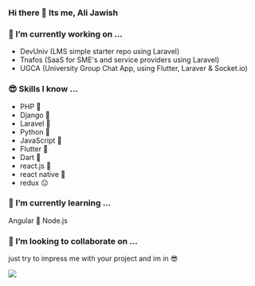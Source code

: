 ### Hi there 👋 Its me, Ali Jawish

### 🔭 I’m currently working on ...
* DevUniv (LMS simple starter repo using Laravel)
* Tnafos (SaaS for SME's and service providers using Laravel)
* UGCA (University Group Chat App, using Flutter, Laraver & Socket.io)

### 😎 Skills I know ...
* PHP 🐘
* Django 🍩
* Laravel 🌈
* Python 🐍
* JavaScript 🚀
* Flutter 📱
* Dart 🎯
* react.js 🌌
* react native 📱
* redux 😐

### 🌱 I’m currently learning ...
Angular 🔺
Node.js 


### 👯 I’m looking to collaborate on ...
just try to impress me with your project and im in 😎

<!--
**Jawish-a/jawish-a** is a ✨ _special_ ✨ repository because its `README.md` (this file) appears on your GitHub profile.

Here are some ideas to get you started:

- 🔭 I’m currently working on ...
- 🌱 I’m currently learning ...
- 👯 I’m looking to collaborate on ...
- 🤔 I’m looking for help with ...
- 💬 Ask me about ...
- 📫 How to reach me: ...
- 😄 Pronouns: ...
- ⚡ Fun fact: ...
-->


<img src="https://www.codewars.com/users/jawish-a/badges/large">
